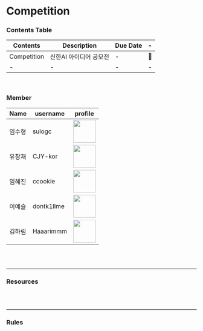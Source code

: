 # Competition



### Contents Table

| Contents  | Description              | Due Date |-|
| --------- | ------------------------ | -------- | - |
| Competition | 신한AI 아이디어 공모전  | - | :speech_balloon: |
| - | -        | - | - |


<br>

### Member

| Name  | username   | profile | 
| --------- | ------------------------ | --- |
| 임수형 | sulogc | [<img src = "https://github.com/sulogc.png" width="60" height="60">](https://github.com/sulogc) |
| 유창재 | CJY-kor | [<img src = "https://github.com/CJY-kor.png" width="60" height="60">](https://github.com/ChangJae-YOO) |
| 임혜진 | ccookie | [<img src = "https://github.com/ccookie.png" width="60" height="60">](https://github.com/ccookie) |
| 이예슬 | dontk1llme | [<img src = "https://github.com/dontk1llme.png" width="60" height="60">](https://github.com/dontk1llme) |
| 김하림	|	Haaarimmm |	[<img src = "https://github.com/Haaarimmm.png" width="60" height="60">](https://github.com/Haaarimmm) |

<br><br>

---
### Resources

<br><br>

---
### Rules
